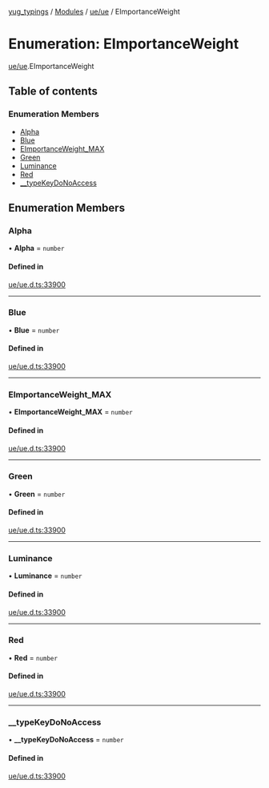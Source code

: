 [yug_typings](../README.md) / [Modules](../modules.md) / [ue/ue](../modules/ue_ue.md) / EImportanceWeight

# Enumeration: EImportanceWeight

[ue/ue](../modules/ue_ue.md).EImportanceWeight

## Table of contents

### Enumeration Members

- [Alpha](ue_ue.EImportanceWeight.md#alpha)
- [Blue](ue_ue.EImportanceWeight.md#blue)
- [EImportanceWeight\_MAX](ue_ue.EImportanceWeight.md#eimportanceweight_max)
- [Green](ue_ue.EImportanceWeight.md#green)
- [Luminance](ue_ue.EImportanceWeight.md#luminance)
- [Red](ue_ue.EImportanceWeight.md#red)
- [\_\_typeKeyDoNoAccess](ue_ue.EImportanceWeight.md#__typekeydonoaccess)

## Enumeration Members

### Alpha

• **Alpha** = `number`

#### Defined in

[ue/ue.d.ts:33900](https://github.com/YugMetaverse/yug_typings/blob/b7d9b19/ue/ue.d.ts#L33900)

___

### Blue

• **Blue** = `number`

#### Defined in

[ue/ue.d.ts:33900](https://github.com/YugMetaverse/yug_typings/blob/b7d9b19/ue/ue.d.ts#L33900)

___

### EImportanceWeight\_MAX

• **EImportanceWeight\_MAX** = `number`

#### Defined in

[ue/ue.d.ts:33900](https://github.com/YugMetaverse/yug_typings/blob/b7d9b19/ue/ue.d.ts#L33900)

___

### Green

• **Green** = `number`

#### Defined in

[ue/ue.d.ts:33900](https://github.com/YugMetaverse/yug_typings/blob/b7d9b19/ue/ue.d.ts#L33900)

___

### Luminance

• **Luminance** = `number`

#### Defined in

[ue/ue.d.ts:33900](https://github.com/YugMetaverse/yug_typings/blob/b7d9b19/ue/ue.d.ts#L33900)

___

### Red

• **Red** = `number`

#### Defined in

[ue/ue.d.ts:33900](https://github.com/YugMetaverse/yug_typings/blob/b7d9b19/ue/ue.d.ts#L33900)

___

### \_\_typeKeyDoNoAccess

• **\_\_typeKeyDoNoAccess** = `number`

#### Defined in

[ue/ue.d.ts:33900](https://github.com/YugMetaverse/yug_typings/blob/b7d9b19/ue/ue.d.ts#L33900)

